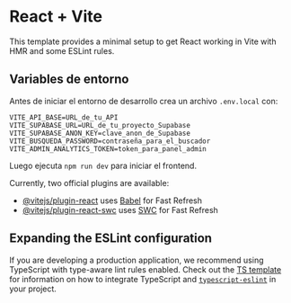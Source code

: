 # React + Vite

This template provides a minimal setup to get React working in Vite with HMR and some ESLint rules.

## Variables de entorno

Antes de iniciar el entorno de desarrollo crea un archivo `.env.local` con:

```
VITE_API_BASE=URL_de_tu_API
VITE_SUPABASE_URL=URL_de_tu_proyecto_Supabase
VITE_SUPABASE_ANON_KEY=clave_anon_de_Supabase
VITE_BUSQUEDA_PASSWORD=contraseña_para_el_buscador
VITE_ADMIN_ANALYTICS_TOKEN=token_para_panel_admin
```

Luego ejecuta `npm run dev` para iniciar el frontend.

Currently, two official plugins are available:

- [@vitejs/plugin-react](https://github.com/vitejs/vite-plugin-react/blob/main/packages/plugin-react) uses [Babel](https://babeljs.io/) for Fast Refresh
- [@vitejs/plugin-react-swc](https://github.com/vitejs/vite-plugin-react/blob/main/packages/plugin-react-swc) uses [SWC](https://swc.rs/) for Fast Refresh

## Expanding the ESLint configuration

If you are developing a production application, we recommend using TypeScript with type-aware lint rules enabled. Check out the [TS template](https://github.com/vitejs/vite/tree/main/packages/create-vite/template-react-ts) for information on how to integrate TypeScript and [`typescript-eslint`](https://typescript-eslint.io) in your project.
